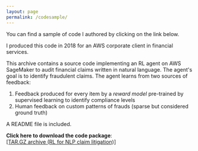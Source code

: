 ```yaml
---
layout: page
permalink: /codesample/
---
```


You can find a sample of code I authored by clicking on the link below. 

I produced this code in 2018 for an AWS corporate client in financial services. 

This archive contains a source code implementing an RL agent on AWS SageMaker to audit financial claims written in natural language. The agent's goal is to identify fraudulent claims. The agent learns from two sources of feedback: <br/> 
1) Feedback produced for every item by a *reward model* pre-trained by supervised learning to identify compliance levels <br/> 
2) Human feedback on custom patterns of frauds (sparse but considered ground truth) <br/>

A README file is included.

**Click here to download the code package**: <br/> 
[\[TAR.GZ archive (RL for NLP claim litigation)\]](codesample/RLforNLP_ClaimLitigation.tar.gz) 
